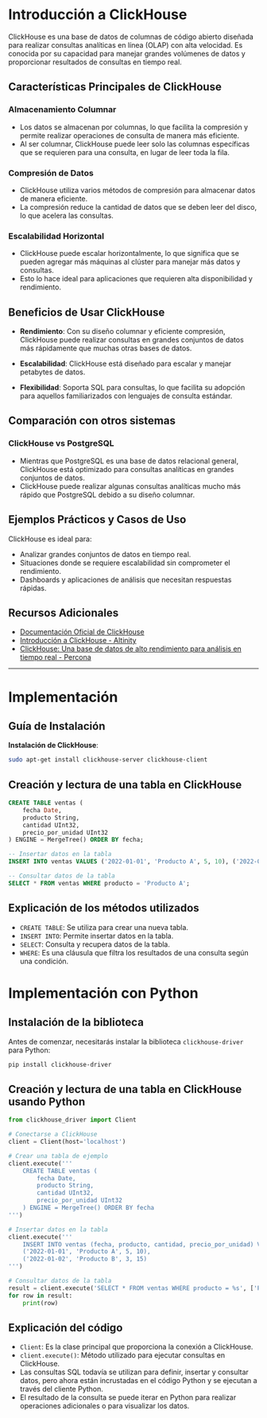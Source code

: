 # Introducción a ClickHouse

ClickHouse es una base de datos de columnas de código abierto diseñada para realizar consultas analíticas en línea (OLAP) con alta velocidad. Es conocida por su capacidad para manejar grandes volúmenes de datos y proporcionar resultados de consultas en tiempo real.

## Características Principales de ClickHouse

### Almacenamiento Columnar

- Los datos se almacenan por columnas, lo que facilita la compresión y permite realizar operaciones de consulta de manera más eficiente.
- Al ser columnar, ClickHouse puede leer solo las columnas específicas que se requieren para una consulta, en lugar de leer toda la fila.

### Compresión de Datos

- ClickHouse utiliza varios métodos de compresión para almacenar datos de manera eficiente.
- La compresión reduce la cantidad de datos que se deben leer del disco, lo que acelera las consultas.

### Escalabilidad Horizontal

- ClickHouse puede escalar horizontalmente, lo que significa que se pueden agregar más máquinas al clúster para manejar más datos y consultas.
- Esto lo hace ideal para aplicaciones que requieren alta disponibilidad y rendimiento.

## Beneficios de Usar ClickHouse

- **Rendimiento**: Con su diseño columnar y eficiente compresión, ClickHouse puede realizar consultas en grandes conjuntos de datos más rápidamente que muchas otras bases de datos.

- **Escalabilidad**: ClickHouse está diseñado para escalar y manejar petabytes de datos.

- **Flexibilidad**: Soporta SQL para consultas, lo que facilita su adopción para aquellos familiarizados con lenguajes de consulta estándar.

## Comparación con otros sistemas

### ClickHouse vs PostgreSQL

- Mientras que PostgreSQL es una base de datos relacional general, ClickHouse está optimizado para consultas analíticas en grandes conjuntos de datos.
- ClickHouse puede realizar algunas consultas analíticas mucho más rápido que PostgreSQL debido a su diseño columnar.

## Ejemplos Prácticos y Casos de Uso

ClickHouse es ideal para:

- Analizar grandes conjuntos de datos en tiempo real.
- Situaciones donde se requiere escalabilidad sin comprometer el rendimiento.
- Dashboards y aplicaciones de análisis que necesitan respuestas rápidas.

## Recursos Adicionales

- [Documentación Oficial de ClickHouse](https://clickhouse.tech/docs/)
- [Introducción a ClickHouse - Altinity](https://www.altinity.com/blog/introduction-to-clickhouse)
- [ClickHouse: Una base de datos de alto rendimiento para análisis en tiempo real - Percona](https://www.percona.com/blog/2018/09/26/clickhouse-high-performance-distributed-dbms-for-analytics/)

---

# Implementación

## Guía de Instalación
**Instalación de ClickHouse**:
```bash
sudo apt-get install clickhouse-server clickhouse-client
```

## Creación y lectura de una tabla en ClickHouse

```sql
CREATE TABLE ventas (
    fecha Date,
    producto String,
    cantidad UInt32,
    precio_por_unidad UInt32
) ENGINE = MergeTree() ORDER BY fecha;

-- Insertar datos en la tabla
INSERT INTO ventas VALUES ('2022-01-01', 'Producto A', 5, 10), ('2022-01-02', 'Producto B', 3, 15);

-- Consultar datos de la tabla
SELECT * FROM ventas WHERE producto = 'Producto A';
```

## Explicación de los métodos utilizados

- `CREATE TABLE`: Se utiliza para crear una nueva tabla.
- `INSERT INTO`: Permite insertar datos en la tabla.
- `SELECT`: Consulta y recupera datos de la tabla.
- `WHERE`: Es una cláusula que filtra los resultados de una consulta según una condición.

# Implementación con Python

## Instalación de la biblioteca

Antes de comenzar, necesitarás instalar la biblioteca `clickhouse-driver` para Python:

```bash
pip install clickhouse-driver
```

## Creación y lectura de una tabla en ClickHouse usando Python

```python
from clickhouse_driver import Client

# Conectarse a ClickHouse
client = Client(host='localhost')

# Crear una tabla de ejemplo
client.execute('''
    CREATE TABLE ventas (
        fecha Date,
        producto String,
        cantidad UInt32,
        precio_por_unidad UInt32
    ) ENGINE = MergeTree() ORDER BY fecha
''')

# Insertar datos en la tabla
client.execute('''
    INSERT INTO ventas (fecha, producto, cantidad, precio_por_unidad) VALUES
    ('2022-01-01', 'Producto A', 5, 10),
    ('2022-01-02', 'Producto B', 3, 15)
''')

# Consultar datos de la tabla
result = client.execute('SELECT * FROM ventas WHERE producto = %s', ['Producto A'])
for row in result:
    print(row)
```

## Explicación del código

- `Client`: Es la clase principal que proporciona la conexión a ClickHouse.
- `client.execute()`: Método utilizado para ejecutar consultas en ClickHouse.
- Las consultas SQL todavía se utilizan para definir, insertar y consultar datos, pero ahora están incrustadas en el código Python y se ejecutan a través del cliente Python.
- El resultado de la consulta se puede iterar en Python para realizar operaciones adicionales o para visualizar los datos.
